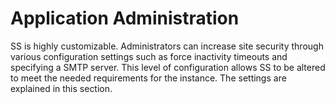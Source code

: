 [title]: # (Application Administration)
[tags]: # (Application Administration)
[priority]: # (600)

# Application Administration

SS is highly customizable. Administrators can increase site security through various configuration settings such as force inactivity timeouts and specifying a SMTP server. This level of configuration allows SS to be altered to meet the needed requirements for the instance. The settings are explained in this section.
